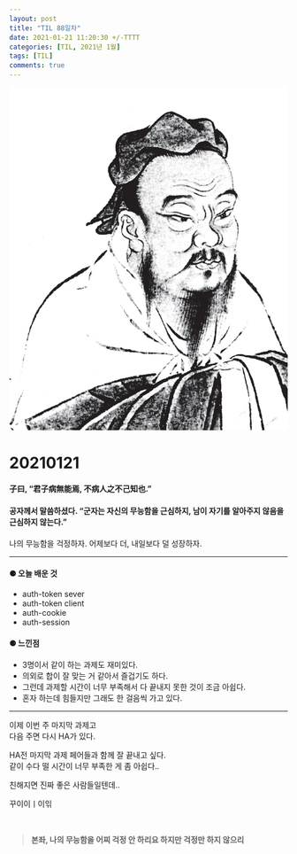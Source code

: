 ```yaml
---
layout: post
title: "TIL 88일차"
date: 2021-01-21 11:20:30 +/-TTTT
categories: [TIL, 2021년 1월]
tags: [TIL]
comments: true
---
```


![image](/assets/img/sample/avatar.jpg)

# **20210121**

#### **子曰, “君子病無能焉, 不病人之不己知也.”**

#### **공자께서 말씀하셨다. “군자는 자신의 무능함을 근심하지, 남이 자기를 알아주지 않음을 근심하지 않는다.”**

나의 무능함을 걱정하자. 어제보다 더, 내일보다 덜 성장하자.

---

#### **⚈ 오늘 배운 것**

- auth-token sever
- auth-token client
- auth-cookie
- auth-session

#### **⚈ 느낀점**

- 3명이서 같이 하는 과제도 재미있다.
- 의외로 합이 잘 맞는 거 같아서 즐겁기도 하다. 
- 그런데 과제할 시간이 너무 부족해서 다 끝내지 못한 것이 조금 아쉽다.
- 혼자 하는데 힘들지만 그래도 한 걸음씩 가고 있다. 
---

이제 이번 주 마지막 과제고  
다음 주면 다시 HA가 있다.  

HA전 마지막 과제 페어들과 함께 잘 끝내고 싶다.  
같이 수다 떨 시간이 너무 부족한 게 좀 아쉽다..  

친해지면 진짜 좋은 사람들일텐데..  

꾸이이ㅣ이읶

<br>

> **본좌, 나의 무능함을 어찌 걱정 안 하리요 하지만 걱정만 하지 않으리**
